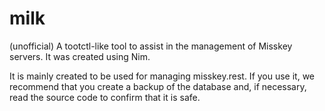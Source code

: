 # milk
(unofficial) A tootctl-like tool to assist in the management of Misskey servers. It was created using Nim.

It is mainly created to be used for managing misskey.rest. If you use it, we recommend that you create a backup of the database and, if necessary, read the source code to confirm that it is safe.
